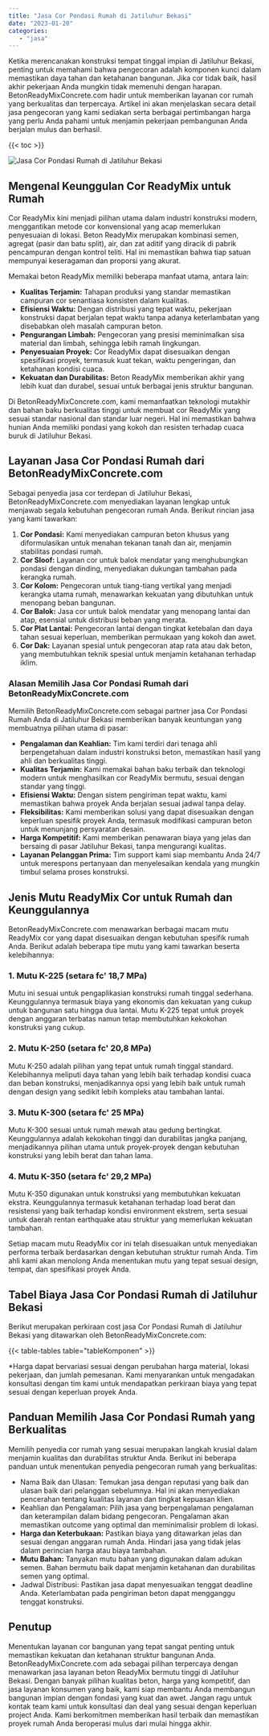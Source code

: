 ```yaml
---
title: "Jasa Cor Pondasi Rumah di Jatiluhur Bekasi"
date: "2023-01-20"
categories: 
   - "jasa"
---
```


Ketika merencanakan konstruksi tempat tinggal impian di Jatiluhur Bekasi, penting untuk memahami bahwa pengecoran adalah komponen kunci dalam memastikan daya tahan dan ketahanan bangunan. Jika cor tidak baik, hasil akhir pekerjaan Anda mungkin tidak memenuhi dengan harapan. BetonReadyMixConcrete.com hadir untuk memberikan layanan cor rumah yang berkualitas dan terpercaya. Artikel ini akan menjelaskan secara detail jasa pengecoran yang kami sediakan serta berbagai pertimbangan harga yang perlu Anda pahami untuk menjamin pekerjaan pembangunan Anda berjalan mulus dan berhasil.

{{< toc >}}

![Jasa Cor Pondasi Rumah di Jatiluhur Bekasi](https://betoncor8.github.io/cor/harga-beton-readymix-concrete%20(5).png)

## Mengenal Keunggulan Cor ReadyMix untuk Rumah

Cor ReadyMix kini menjadi pilihan utama dalam industri konstruksi modern, menggantikan metode cor konvensional yang acap memerlukan penyesuaian di lokasi. Beton ReadyMix merupakan kombinasi semen, agregat (pasir dan batu split), air, dan zat aditif yang diracik di pabrik pencampuran dengan kontrol teliti. Hal ini memastikan bahwa tiap satuan mempunyai keseragaman dan proporsi yang akurat.

Memakai beton ReadyMix memiliki beberapa manfaat utama, antara lain:

- **Kualitas Terjamin:** Tahapan produksi yang standar memastikan campuran cor senantiasa konsisten dalam kualitas.
- **Efisiensi Waktu:** Dengan distribusi yang tepat waktu, pekerjaan konstruksi dapat berjalan tepat waktu tanpa adanya keterlambatan yang disebabkan oleh masalah campuran beton.
- **Pengurangan Limbah:** Pengecoran yang presisi meminimalkan sisa material dan limbah, sehingga lebih ramah lingkungan.
- **Penyesuaian Proyek:** Cor ReadyMix dapat disesuaikan dengan spesifikasi proyek, termasuk kuat tekan, waktu pengeringan, dan ketahanan kondisi cuaca.
- **Kekuatan dan Durabilitas:** Beton ReadyMix memberikan akhir yang lebih kuat dan durabel, sesuai untuk berbagai jenis struktur bangunan.

Di BetonReadyMixConcrete.com, kami memanfaatkan teknologi mutakhir dan bahan baku berkualitas tinggi untuk membuat cor ReadyMix yang sesuai standar nasional dan standar luar negeri. Hal ini memastikan bahwa hunian Anda memiliki pondasi yang kokoh dan resisten terhadap cuaca buruk di Jatiluhur Bekasi.

## Layanan Jasa Cor Pondasi Rumah dari BetonReadyMixConcrete.com

Sebagai penyedia jasa cor terdepan di Jatiluhur Bekasi, BetonReadyMixConcrete.com menyediakan layanan lengkap untuk menjawab segala kebutuhan pengecoran rumah Anda. Berikut rincian jasa yang kami tawarkan:

1. **Cor Pondasi:** Kami menyediakan campuran beton khusus yang diformulasikan untuk menahan tekanan tanah dan air, menjamin stabilitas pondasi rumah.
2. **Cor Sloof:** Layanan cor untuk balok mendatar yang menghubungkan pondasi dengan dinding, menyediakan dukungan tambahan pada kerangka rumah.
3. **Cor Kolom:** Pengecoran untuk tiang-tiang vertikal yang menjadi kerangka utama rumah, menawarkan kekuatan yang dibutuhkan untuk menopang beban bangunan.
4. **Cor Balok:** Jasa cor untuk balok mendatar yang menopang lantai dan atap, esensial untuk distribusi beban yang merata.
5. **Cor Plat Lantai:** Pengecoran lantai dengan tingkat ketebalan dan daya tahan sesuai keperluan, memberikan permukaan yang kokoh dan awet.
6. **Cor Dak:** Layanan spesial untuk pengecoran atap rata atau dak beton, yang membutuhkan teknik spesial untuk menjamin ketahanan terhadap iklim.

### Alasan Memilih Jasa Cor Pondasi Rumah dari BetonReadyMixConcrete.com

Memilih BetonReadyMixConcrete.com sebagai partner jasa Cor Pondasi Rumah Anda di Jatiluhur Bekasi memberikan banyak keuntungan yang membuatnya pilihan utama di pasar:

- **Pengalaman dan Keahlian:** Tim kami terdiri dari tenaga ahli berpengetahuan dalam industri konstruksi beton, memastikan hasil yang ahli dan berkualitas tinggi.
- **Kualitas Terjamin:** Kami memakai bahan baku terbaik dan teknologi modern untuk menghasilkan cor ReadyMix bermutu, sesuai dengan standar yang tinggi.
- **Efisiensi Waktu:** Dengan sistem pengiriman tepat waktu, kami memastikan bahwa proyek Anda berjalan sesuai jadwal tanpa delay.
- **Fleksibilitas:** Kami memberikan solusi yang dapat disesuaikan dengan keperluan spesifik proyek Anda, termasuk modifikasi campuran beton untuk menunjang persyaratan desain.
- **Harga Kompetitif:** Kami memberikan penawaran biaya yang jelas dan bersaing di pasar Jatiluhur Bekasi, tanpa mengurangi kualitas.
- **Layanan Pelanggan Prima:** Tim support kami siap membantu Anda 24/7 untuk merespons pertanyaan dan menyelesaikan kendala yang mungkin timbul selama proses konstruksi.

## Jenis Mutu ReadyMix Cor untuk Rumah dan Keunggulannya

BetonReadyMixConcrete.com menawarkan berbagai macam mutu ReadyMix cor yang dapat disesuaikan dengan kebutuhan spesifik rumah Anda. Berikut adalah beberapa tipe mutu yang kami tawarkan beserta kelebihannya:

### 1\. Mutu K-225 (setara fc' 18,7 MPa)

Mutu ini sesuai untuk pengaplikasian konstruksi rumah tinggal sederhana. Keunggulannya termasuk biaya yang ekonomis dan kekuatan yang cukup untuk bangunan satu hingga dua lantai. Mutu K-225 tepat untuk proyek dengan anggaran terbatas namun tetap membutuhkan kekokohan konstruksi yang cukup.

### 2\. Mutu K-250 (setara fc' 20,8 MPa)

Mutu K-250 adalah pilihan yang tepat untuk rumah tinggal standard. Kelebihannya meliputi daya tahan yang lebih baik terhadap kondisi cuaca dan beban konstruksi, menjadikannya opsi yang lebih baik untuk rumah dengan design yang sedikit lebih kompleks atau tambahan lantai.

### 3\. Mutu K-300 (setara fc' 25 MPa)

Mutu K-300 sesuai untuk rumah mewah atau gedung bertingkat. Keunggulannya adalah kekokohan tinggi dan durabilitas jangka panjang, menjadikannya pilihan utama untuk proyek-proyek dengan kebutuhan konstruksi yang lebih berat dan tahan lama.

### 4\. Mutu K-350 (setara fc' 29,2 MPa)

Mutu K-350 digunakan untuk konstruksi yang membutuhkan kekuatan ekstra. Keunggulannya termasuk ketahanan terhadap load berat dan resistensi yang baik terhadap kondisi environment ekstrem, serta sesuai untuk daerah rentan earthquake atau struktur yang memerlukan kekuatan tambahan.

Setiap macam mutu ReadyMix cor ini telah disesuaikan untuk menyediakan performa terbaik berdasarkan dengan kebutuhan struktur rumah Anda. Tim ahli kami akan menolong Anda menentukan mutu yang tepat sesuai design, tempat, dan spesifikasi proyek Anda.

## Tabel Biaya Jasa Cor Pondasi Rumah di Jatiluhur Bekasi

Berikut merupakan perkiraan cost jasa Cor Pondasi Rumah di Jatiluhur Bekasi yang ditawarkan oleh BetonReadyMixConcrete.com:

{{< table-tables table="tableKomponen" >}}

\*Harga dapat bervariasi sesuai dengan perubahan harga material, lokasi pekerjaan, dan jumlah pemesanan. Kami menyarankan untuk mengadakan konsultasi dengan tim kami untuk mendapatkan perkiraan biaya yang tepat sesuai dengan keperluan proyek Anda.

## Panduan Memilih Jasa Cor Pondasi Rumah yang Berkualitas

Memilih penyedia cor rumah yang sesuai merupakan langkah krusial dalam menjamin kualitas dan durabilitas struktur Anda. Berikut ini beberapa panduan untuk menentukan penyedia pengecoran rumah yang berkualitas:

- Nama Baik dan Ulasan: Temukan jasa dengan reputasi yang baik dan ulasan baik dari pelanggan sebelumnya. Hal ini akan menyediakan pencerahan tentang kualitas layanan dan tingkat kepuasan klien.
- Keahlian dan Pengalaman: Pilih jasa yang berpengalaman pengalaman dan keterampilan dalam bidang pengecoran. Pengalaman akan memastikan outcome yang optimal dan meminimalisir problem di lokasi.
- **Harga dan Keterbukaan:** Pastikan biaya yang ditawarkan jelas dan sesuai dengan anggaran rumah Anda. Hindari jasa yang tidak jelas dalam perincian harga atau biaya tambahan.
- **Mutu Bahan:** Tanyakan mutu bahan yang digunakan dalam adukan semen. Bahan bermutu baik dapat menjamin ketahanan dan durabilitas semen yang optimal.
- Jadwal Distribusi: Pastikan jasa dapat menyesuaikan tenggat deadline Anda. Keterlambatan pada pengiriman beton dapat mengganggu tenggat konstruksi.

## Penutup

Menentukan layanan cor bangunan yang tepat sangat penting untuk memastikan kekuatan dan ketahanan struktur bangunan Anda. BetonReadyMixConcrete.com ada sebagai pilihan terpercaya dengan menawarkan jasa layanan beton ReadyMix bermutu tinggi di Jatiluhur Bekasi. Dengan banyak pilihan kualitas beton, harga yang kompetitif, dan jasa layanan konsumen yang baik, kami siap membantu Anda membangun bangunan impian dengan fondasi yang kuat dan awet. Jangan ragu untuk kontak team kami untuk konsultasi dan deal yang sesuai dengan keperluan project Anda. Kami berkomitmen memberikan hasil terbaik dan memastikan proyek rumah Anda beroperasi mulus dari mulai hingga akhir.
